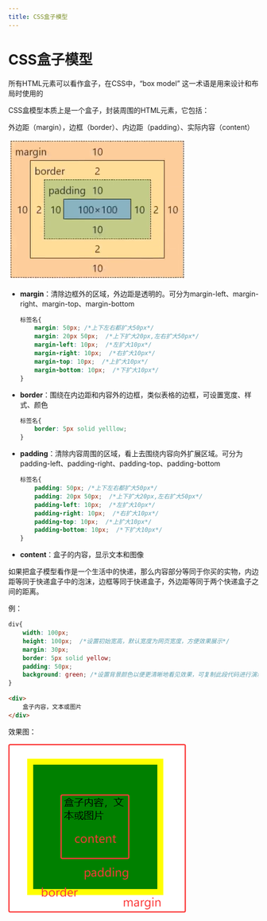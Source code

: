```yaml
---
title: CSS盒子模型
---
```



# CSS盒子模型

所有HTML元素可以看作盒子，在CSS中，“box model” 这一术语是用来设计和布局时使用的

CSS盒模型本质上是一个盒子，封装周围的HTML元素，它包括：

外边距（margin），边框（border）、内边距（padding）、实际内容（content）

![盒子模型](/img/CSS2.png)

- **margin**：清除边框外的区域，外边距是透明的。可分为margin-left、margin-right、margin-top、margin-bottom

  ```css
  标签名{
      margin: 50px; /*上下左右都扩大50px*/
      margin: 20px 50px;  /*上下扩大20px,左右扩大50px*/
      margin-left: 10px;  /*左扩大10px*/
      margin-right: 10px;  /*右扩大10px*/
      margin-top: 10px;  /*上扩大10px*/
      margin-bottom: 10px;  /*下扩大10px*/
  }
  ```

- **border**：围绕在内边距和内容外的边框，类似表格的边框，可设置宽度、样式、颜色

  ```css
  标签名{
      border: 5px solid yelllow;
  }
  ```

- **padding**：清除内容周围的区域，看上去围绕内容向外扩展区域。可分为padding-left、padding-right、padding-top、padding-bottom

  ```css
  标签名{
      padding: 50px; /*上下左右都扩大50px*/
      padding: 20px 50px;  /*上下扩大20px,左右扩大50px*/
      padding-left: 10px;  /*左扩大10px*/
      padding-right: 10px;  /*右扩大10px*/
      padding-top: 10px;  /*上扩大10px*/
      padding-bottom: 10px;  /*下扩大10px*/
  }
  ```

- **content**：盒子的内容，显示文本和图像



如果把盒子模型看作是一个生活中的快递，那么内容部分等同于你买的实物，内边距等同于快递盒子中的泡沫，边框等同于快递盒子，外边距等同于两个快递盒子之间的距离。

例：

```css
div{
    width: 100px;
    height: 100px;  /*设置初始宽高，默认宽度为网页宽度，方便效果展示*/
    margin: 30px;
    border: 5px solid yellow;
    padding: 50px;
    background: green; /*设置背景颜色以便更清晰地看见效果，可复制此段代码进行演示*/
}
```

```html
<div>
    盒子内容，文本或图片
</div>
```

效果图：

![示例效果图](/img/CSS3.png)



